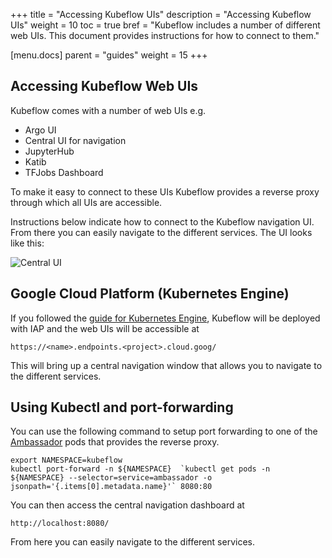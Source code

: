 +++
title = "Accessing Kubeflow UIs"
description = "Accessing Kubeflow UIs"
weight = 10
toc = true
bref = "Kubeflow includes a number of different web UIs. This document provides instructions for how to connect to them."

[menu.docs]
  parent = "guides"
  weight = 15
+++

## Accessing Kubeflow Web UIs

Kubeflow comes with a number of web UIs e.g.

* Argo UI
* Central UI for navigation
* JupyterHub
* Katib
* TFJobs Dashboard

To make it easy to connect to these UIs Kubeflow provides a reverse proxy through
which all UIs are accessible.

Instructions below indicate how to connect to the Kubeflow navigation UI. From
there you can easily navigate to the different services. The UI looks like this:

![Central UI](/docs/images/central-ui.png)


## Google Cloud Platform (Kubernetes Engine)

If you followed the [guide for Kubernetes Engine](/docs/started/getting-started-gke), Kubeflow will be deployed with
IAP and the web UIs will be accessible at

```
https://<name>.endpoints.<project>.cloud.goog/
```

This will bring up a central navigation window that allows you to navigate to the
different services.

## Using Kubectl and port-forwarding

You can use the following command to setup port forwarding to one of the 
[Ambassador](https://www.getambassador.io/) pods that provides the reverse proxy.

```
export NAMESPACE=kubeflow
kubectl port-forward -n ${NAMESPACE}  `kubectl get pods -n ${NAMESPACE} --selector=service=ambassador -o jsonpath='{.items[0].metadata.name}'` 8080:80
```

You can then access the central navigation dashboard at

```
http://localhost:8080/
```

From here you can easily navigate to the different services.